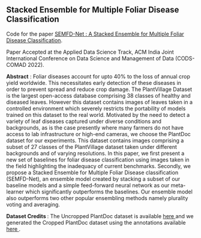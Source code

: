 ## Stacked Ensemble for Multiple Foliar Disease Classification

Code for the paper <a  href="https://dl.acm.org/doi/10.1145/3493700.3493719"  target="_blank"> SEMFD-Net : A Stacked Ensemble for Multiple Foliar Disease Classification</a>.

Paper Accepted at the Applied Data Science Track, ACM India Joint International Conference on Data Science and Management of Data (CODS-COMAD 2022).

<strong>Abstract</strong> : Foliar diseases account for upto 40% to the loss of annual crop yield worldwide. This necessitates early detection of these diseases in order to prevent spread and reduce crop damage. The PlantVillage Dataset is the largest open-access database comprising 38 classes of healthy and diseased leaves. However this dataset contains images of leaves taken in a controlled environment which severely restricts the portability of models trained on this dataset to the real world. Motivated by the need to detect a variety of leaf diseases captured under diverse conditions and backgrounds, as is the case presently where many farmers do not have access to lab infrastructure or high-end cameras, we choose the  PlantDoc dataset for our experiments. This dataset contains images comprising a subset of 27 classes of the PlantVillage dataset taken under different backgrounds and of varying resolutions. In this paper, we first present a new set of baselines for foliar disease classification using images taken in the field highlighting the inadequacy of current benchmarks. Secondly, we propose a Stacked Ensemble for Multiple Foliar Disease classification (SEMFD-Net), an ensemble model created by stacking a subset of our baseline models and a simple feed-forward neural network as our meta-learner which significantly outperforms the baselines. Our ensemble model also outperforms two other popular ensembling methods namely plurality voting and averaging.

<strong> Dataset Credits </strong>: The Uncropped PlantDoc dataset is available <a  href="https://github.com/pratikkayal/PlantDoc-Dataset"  target="_blank"> here </a> and we generated the Cropped PlantDoc dataset using the annotations available <a  href="https://github.com/pratikkayal/PlantDoc-Object-Detection-Dataset"  target="_blank"> here </a>.  
